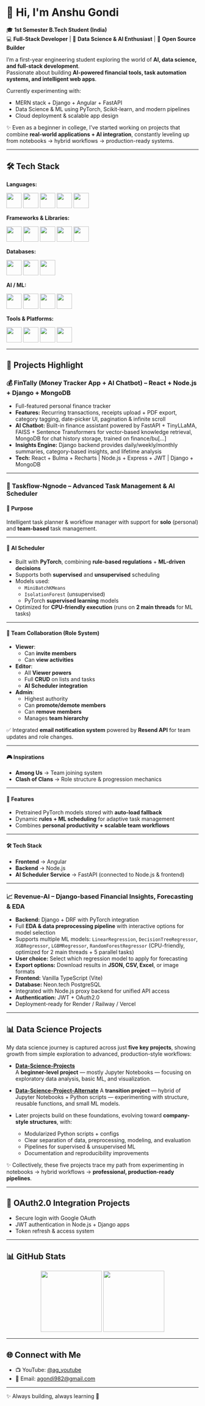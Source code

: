 # 👋 Hi, I'm Anshu Gondi

🎓 **1st Semester B.Tech Student (India)**  
💻 **Full-Stack Developer** | 🔬 **Data Science & AI Enthusiast** | 🚀 **Open Source Builder**

I’m a first-year engineering student exploring the world of **AI, data science, and full-stack development**.  
Passionate about building **AI-powered financial tools, task automation systems, and intelligent web apps**.  

Currently experimenting with:  
- MERN stack + Django + Angular + FastAPI  
- Data Science & ML using PyTorch, Scikit-learn, and modern pipelines  
- Cloud deployment & scalable app design  

✨ Even as a beginner in college, I’ve started working on projects that combine **real-world applications + AI integration**, constantly leveling up from notebooks → hybrid workflows → production-ready systems.

---

## 🛠️ Tech Stack  

**Languages:**  
<p>
  <img src="https://cdn.jsdelivr.net/gh/devicons/devicon/icons/python/python-original.svg" width="40" height="40" />
  <img src="https://cdn.jsdelivr.net/gh/devicons/devicon/icons/javascript/javascript-original.svg" width="40" height="40" />
  <img src="https://cdn.jsdelivr.net/gh/devicons/devicon/icons/typescript/typescript-original.svg" width="40" height="40" />
  <img src="https://cdn.jsdelivr.net/gh/devicons/devicon/icons/mysql/mysql-original.svg" width="40" height="40" />
  <img src="https://cdn.jsdelivr.net/gh/devicons/devicon/icons/postgresql/postgresql-original.svg" width="40" height="40" />
</p>

**Frameworks & Libraries:**  
<p>
  <img src="https://cdn.jsdelivr.net/gh/devicons/devicon/icons/django/django-plain.svg" width="40" height="40" />
  <img src="https://cdn.jsdelivr.net/gh/devicons/devicon/icons/nodejs/nodejs-original.svg" width="40" height="40" />
  <img src="https://cdn.jsdelivr.net/gh/devicons/devicon/icons/express/express-original.svg" width="40" height="40" />
  <img src="https://cdn.jsdelivr.net/gh/devicons/devicon/icons/react/react-original.svg" width="40" height="40" />
  <img src="https://cdn.jsdelivr.net/gh/devicons/devicon/icons/fastapi/fastapi-original.svg" width="40" height="40" />
</p>

**Databases:**  
<p>
  <img src="https://cdn.jsdelivr.net/gh/devicons/devicon/icons/mongodb/mongodb-original.svg" width="40" height="40" />
  <img src="https://cdn.jsdelivr.net/gh/devicons/devicon/icons/postgresql/postgresql-original.svg" width="40" height="40" />
  <img src="https://cdn.jsdelivr.net/gh/devicons/devicon/icons/mysql/mysql-original.svg" width="40" height="40" />
</p>

**AI / ML:**  
<p>
  <img src="https://cdn.jsdelivr.net/gh/devicons/devicon/icons/pytorch/pytorch-original.svg" width="40" height="40" />
  <img src="https://cdn.jsdelivr.net/gh/devicons/devicon/icons/numpy/numpy-original.svg" width="40" height="40" />
  <img src="https://cdn.jsdelivr.net/gh/devicons/devicon/icons/pandas/pandas-original.svg" width="40" height="40" />
  <img src="https://cdn.jsdelivr.net/gh/devicons/devicon/icons/scikitlearn/scikitlearn-original.svg" width="40" height="40" />
</p>

**Tools & Platforms:**  
<p>
  <img src="https://cdn.jsdelivr.net/gh/devicons/devicon/icons/docker/docker-original.svg" width="40" height="40" />
  <img src="https://cdn.jsdelivr.net/gh/devicons/devicon/icons/git/git-original.svg" width="40" height="40" />
  <img src="https://cdn.jsdelivr.net/gh/devicons/devicon/icons/googlecloud/googlecloud-original.svg" width="40" height="40" />
  <img src="https://cdn.jsdelivr.net/gh/devicons/devicon/icons/vercel/vercel-original.svg" width="40" height="40" />
</p>

---

## 🚀 Projects Highlight

### 💰 FinTally (Money Tracker App + AI Chatbot) – React + Node.js + Django + MongoDB
- Full-featured personal finance tracker  
- **Features:** Recurring transactions, receipts upload + PDF export, category tagging, date-picker UI, pagination & infinite scroll  
- **AI Chatbot:** Built-in finance assistant powered by FastAPI + TinyLLaMA, FAISS + Sentence Transformers for vector-based knowledge retrieval, MongoDB for chat history storage, trained on finance/bu[...]
- **Insights Engine:** Django backend provides daily/weekly/monthly summaries, category-based insights, and lifetime analysis  
- **Tech:** React + Bulma + Recharts | Node.js + Express + JWT | Django + MongoDB  

---

### 📂 Taskflow-Ngnode – Advanced Task Management & AI Scheduler

#### 🎯 Purpose  
Intelligent task planner & workflow manager with support for **solo** (personal) and **team-based** task management.  

---

#### 🤖 AI Scheduler  
- Built with **PyTorch**, combining **rule-based regulations** + **ML-driven decisions**  
- Supports both **supervised** and **unsupervised** scheduling  
- Models used:  
  - `MiniBatchKMeans`  
  - `IsolationForest` (unsupervised)  
  - PyTorch **supervised learning** models  
- Optimized for **CPU-friendly execution** (runs on **2 main threads** for ML tasks)  

---

#### 👥 Team Collaboration (Role System)  
- **Viewer**:  
  - Can **invite members**  
  - Can **view activities**  
- **Editor**:  
  - All **Viewer powers**  
  - Full **CRUD** on lists and tasks  
  - **AI Scheduler integration**  
- **Admin**:  
  - Highest authority  
  - Can **promote/demote members**  
  - Can **remove members**  
  - Manages **team hierarchy**  

✅ Integrated **email notification system** powered by **Resend API** for team updates and role changes.  

---

#### 🎮 Inspirations  
- **Among Us** → Team joining system  
- **Clash of Clans** → Role structure & progression mechanics  

---

#### 🚀 Features  
- Pretrained PyTorch models stored with **auto-load fallback**  
- Dynamic **rules + ML scheduling** for adaptive task management  
- Combines **personal productivity + scalable team workflows**  

---

#### 🛠️ Tech Stack  
- **Frontend** → Angular  
- **Backend** → Node.js  
- **AI Scheduler Service** → FastAPI (connected to Node.js & frontend)  

---

### 📈 Revenue-AI – Django-based Financial Insights, Forecasting & EDA

* **Backend:** Django + DRF with PyTorch integration
* Full **EDA & data preprocessing pipeline** with interactive options for model selection
* Supports multiple ML models: `LinearRegression`, `DecisionTreeRegressor`, `XGBRegressor`, `LGBMRegressor`, `RandomForestRegressor` (CPU-friendly, optimized for 2 main threads + 5 parallel tasks)
* **User choice:** Select which regression model to apply for forecasting
* **Export options:** Download results in **JSON, CSV, Excel**, or image formats
* **Frontend:** Vanilla TypeScript (Vite)
* **Database:** Neon.tech PostgreSQL
* Integrated with Node.js proxy backend for unified API access
* **Authentication:** JWT + OAuth2.0
* Deployment-ready for Render / Railway / Vercel  

---

## 📊 Data Science Projects

My data science journey is captured across just **five key projects**, showing growth from simple exploration to advanced, production-style workflows:

-  [**Data-Science-Projects**](https://github.com/Anshu-Gondi/Data-Science-Projects)  
  A **beginner-level project** — mostly Jupyter Notebooks — focusing on exploratory data analysis, basic ML, and visualization.

- [**Data-Science-Project-Alternate**](https://github.com/Anshu-Gondi/Data-Science-Project-Alternate)
  A **transition project** — hybrid of Jupyter Notebooks + Python scripts — experimenting with structure, reusable functions, and small ML models.

- Later projects build on these foundations, evolving toward **company-style structures**, with:  
  - Modularized Python scripts + configs  
  - Clear separation of data, preprocessing, modeling, and evaluation  
  - Pipelines for supervised & unsupervised ML  
  - Documentation and reproducibility improvements  

✨ Collectively, these five projects trace my path from experimenting in notebooks → hybrid workflows → **professional, production-ready pipelines**.

---

## 🔐 OAuth2.0 Integration Projects
- Secure login with Google OAuth  
- JWT authentication in Node.js + Django apps  
- Token refresh & access system  

---

## 📊 GitHub Stats

<p align="center">  
  <img src="https://github-readme-stats.vercel.app/api?username=Anshu-Gondi&show_icons=true&theme=radical" height="160" />  
  <img src="https://github-readme-stats.vercel.app/api/top-langs/?username=Anshu-Gondi&layout=compact&theme=radical" height="160" />  
</p>    

---

## 🌐 Connect with Me
- 📺 YouTube: [@ag_youtube](https://youtube.com/@ag_youtube)  
- 📧 Email: agondi982@gmail.com  

---

✨ Always building, always learning 🚀

<!--
**Anshu-Gondi/Anshu-Gondi** is a ✨ _special_ ✨ repository because its `README.md` (this file) appears on your GitHub profile.

Here are some ideas to get you started:

- 🔭 I’m currently working on ...
- 🌱 I’m currently learning ...
- 👯 I’m looking to collaborate on ...
- 🤔 I’m looking for help with ...
- 💬 Ask me about ...
- 📫 How to reach me: ...
- 😄 Pronouns: ...
- ⚡ Fun fact: ...
-->

<!--
**Anshu-Gondi/Anshu-Gondi** is a ✨ _special_ ✨ repository because its `README.md` (this file) appears on your GitHub profile.

Here are some ideas to get you started:

- 🔭 I’m currently working on ...
- 🌱 I’m currently learning ...
- 👯 I’m looking to collaborate on ...
- 🤔 I’m looking for help with ...
- 💬 Ask me about ...
- 📫 How to reach me: ...
- 😄 Pronouns: ...
- ⚡ Fun fact: ...
-->
